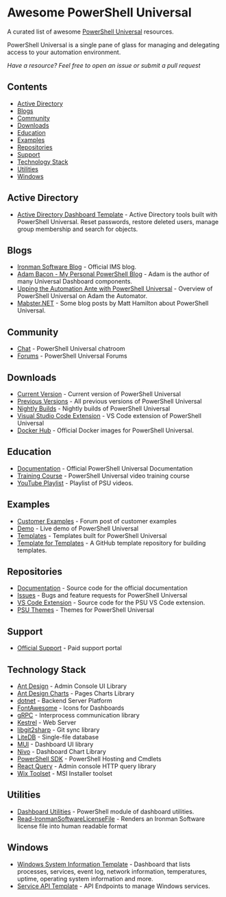 # Awesome PowerShell Universal

A curated list of awesome [PowerShell Universal](https://docs.powershelluniversal.com) resources.

PowerShell Universal is a single pane of glass for managing and delegating access to your automation environment.

_Have a resource? Feel free to open an issue or submit a pull request_

## Contents

* [Active Directory](#active-directory)
* [Blogs](#blogs)
* [Community](#community)
* [Downloads](#downloads)
* [Education](#education)
* [Examples](#examples)
* [Repositories](#repositories)
* [Support](#support)
* [Technology Stack](#technology-stack)
* [Utilities](#utilities)
* [Windows](#windows)

## Active Directory 

- [Active Directory Dashboard Template](https://ironmansoftware.com/powershell-universal/templates/template/Active%20Directory%20Dashboard) - Active Directory tools built with PowerShell Universal. Reset passwords, restore deleted users, manage group membership and search for objects.

## Blogs

- [Ironman Software Blog](https://blog.ironmansoftware.com/tags/powershell-universal/) - Official IMS blog. 
- [Adam Bacon - My Personal PowerShell Blog](https://adam-bacon.netlify.app/) - Adam is the author of many Universal Dashboard components.
- [Upping the Automation Ante with PowerShell Universal](https://adamtheautomator.com/powershell-universal/) - Overview of PowerShell Universal on Adam the Automator. 
- [Mabster.NET](https://mabster.net/tags/universal/) - Some blog posts by Matt Hamilton about PowerShell Universal.

## Community 

- [Chat](https://forums.ironmansoftware.com/chat/c/powershell-universal) - PowerShell Universal chatroom
- [Forums](https://forums.ironmansoftware.com/c/powershell-universal) - PowerShell Universal Forums

## Downloads

- [Current Version](https://ironmansoftware.com/powershell-universal/downloads) - Current version of PowerShell Universal
- [Previous Versions](https://ironmansoftware.com/release/powershell-universal) - All previous versions of PowerShell Universal
- [Nightly Builds](https://ironmansoftware.com/release/powershell-universal-nightly) - Nightly builds of PowerShell Universal
- [Visual Studio Code Extension](https://marketplace.visualstudio.com/items?itemName=ironmansoftware.powershell-universal) - VS Code extension of PowerShell Universal
- [Docker Hub](https://hub.docker.com/r/ironmansoftware/universal) - Official Docker images for PowerShell Universal. 

## Education

- [Documentation](https://docs.powershelluniversal.com/) - Official PowerShell Universal Documentation
- [Training Course](https://ironmansoftware.com/training/powershell-universal) - PowerShell Universal video training course
- [YouTube Playlist](https://www.youtube.com/watch?v=LaZA90UzLPw&list=PL-0mHH7DlSiQ5q66FXHerWv2vOOodD2U9) - Playlist of PSU videos.

## Examples

- [Customer Examples](https://forums.ironmansoftware.com/t/real-world-examples) - Forum post of customer examples
- [Demo](https://demo.powershelluniversal.com/) - Live demo of PowerShell Universal
- [Templates](https://ironmansoftware.com/powershell-universal/templates) - Templates built for PowerShell Universal
- [Template for Templates](https://github.com/ironmansoftware/powershell-universal-template) - A GitHub template repository for building templates.

## Repositories

- [Documentation](https://github.com/ironmansoftware/universal-docs) - Source code for the official documentation 
- [Issues](https://github.com/ironmansoftware/issues) - Bugs and feature requests for PowerShell Universal
- [VS Code Extension](https://github.com/ironmansoftware/universal-code) - Source code for the PSU VS Code extension. 
- [PSU Themes](https://github.com/potatoqualitee/psu-themes) - Themes for PowerShell Universal

## Support

- [Official Support](https://support.ironmansoftware.com/) - Paid support portal

## Technology Stack

- [Ant Design](https://4x.ant.design/) - Admin Console UI Library
- [Ant Design Charts](https://charts.ant.design/en) - Pages Charts Library
- [dotnet](https://dotnet.microsoft.com/en-us/) - Backend Server Platform
- [FontAwesome](https://fontawesome.com/) - Icons for Dashboards
- [gRPC](https://grpc.io/) - Interprocess communication library
- [Kestrel](https://learn.microsoft.com/en-us/aspnet/core/fundamentals/servers/kestrel?view=aspnetcore-7.0) - Web Server
- [libgit2sharp](https://github.com/libgit2/libgit2sharp) - Git sync library
- [LiteDB](https://www.litedb.org/) - Single-file database
- [MUI](https://mui.com/material-ui/getting-started/overview/) - Dashboard UI library
- [Nivo](https://nivo.rocks/) - Dashboard Chart Library
- [PowerShell SDK](https://github.com/powershell/powershell) - PowerShell Hosting and Cmdlets
- [React Query](https://react-query-v3.tanstack.com/) - Admin console HTTP query library
- [Wix Toolset](https://wixtoolset.org/) - MSI Installer toolset

## Utilities 

- [Dashboard Utilities](https://github.com/ironmansoftware/dashboard-utils) - PowerShell module of dashboard utilities.
- [Read-IronmanSoftwareLicenseFile](https://github.com/DataTraveler1/Read-IronmanSoftwareLicenseFile) - Renders an Ironman Software license file into human readable format

## Windows 

- [Windows System Information Template](https://ironmansoftware.com/powershell-universal/templates/template/Windows%20System%20Information) - Dashboard that lists processes, services, event log, network information, temperatures, uptime, operating system information and more.
- [Service API Template](https://ironmansoftware.com/powershell-universal/templates/template/Service%20API) - API Endpoints to manage Windows services.
